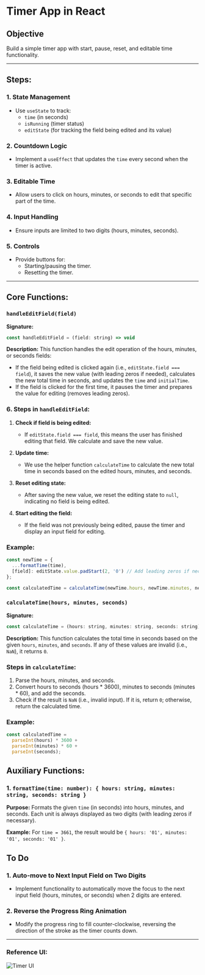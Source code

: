 # Timer App in React

## Objective  
Build a simple timer app with start, pause, reset, and editable time functionality.

---

## Steps:

### 1. **State Management**
   - Use `useState` to track:
     - `time` (in seconds)
     - `isRunning` (timer status)
     - `editState` (for tracking the field being edited and its value)

### 2. **Countdown Logic**
   - Implement a `useEffect` that updates the `time` every second when the timer is active.

### 3. **Editable Time**
   - Allow users to click on hours, minutes, or seconds to edit that specific part of the time.

### 4. **Input Handling**
   - Ensure inputs are limited to two digits (hours, minutes, seconds).

### 5. **Controls**
   - Provide buttons for: 
     - Starting/pausing the timer.
     - Resetting the timer.

--- 

## Core Functions:

### `handleEditField(field)`
**Signature:**
```js
const handleEditField = (field: string) => void
```

**Description:**
This function handles the edit operation of the hours, minutes, or seconds fields:
- If the field being edited is clicked again (i.e., `editState.field === field`), it saves the new value (with leading zeros if needed), calculates the new total time in seconds, and updates the `time` and `initialTime`.
- If the field is clicked for the first time, it pauses the timer and prepares the value for editing (removes leading zeros).

### 6. **Steps in `handleEditField`:**
1. **Check if field is being edited:**
   - If `editState.field === field`, this means the user has finished editing that field. We calculate and save the new value.
   
2. **Update time:**
   - We use the helper function `calculateTime` to calculate the new total time in seconds based on the edited hours, minutes, and seconds.

3. **Reset editing state:**
   - After saving the new value, we reset the editing state to `null`, indicating no field is being edited.

4. **Start editing the field:**
   - If the field was not previously being edited, pause the timer and display an input field for editing.

### **Example:**
```js
const newTime = {
  ...formatTime(time), 
  [field]: editState.value.padStart(2, '0') // Add leading zeros if necessary
};

const calculatedTime = calculateTime(newTime.hours, newTime.minutes, newTime.seconds);
```

### `calculateTime(hours, minutes, seconds)`
**Signature:**
```js
const calculateTime = (hours: string, minutes: string, seconds: string) => number
```

**Description:**
This function calculates the total time in seconds based on the given `hours`, `minutes`, and `seconds`. If any of these values are invalid (i.e., `NaN`), it returns `0`.

### **Steps in `calculateTime`:**
1. Parse the hours, minutes, and seconds.
2. Convert hours to seconds (hours * 3600), minutes to seconds (minutes * 60), and add the seconds.
3. Check if the result is `NaN` (i.e., invalid input). If it is, return `0`; otherwise, return the calculated time.

### **Example:**
```js
const calculatedTime = 
  parseInt(hours) * 3600 + 
  parseInt(minutes) * 60 + 
  parseInt(seconds);
```

## Auxiliary Functions:

### 1. `formatTime(time: number): { hours: string, minutes: string, seconds: string }`
**Purpose:**
Formats the given `time` (in seconds) into hours, minutes, and seconds. Each unit is always displayed as two digits (with leading zeros if necessary).

**Example:**
For `time = 3661`, the result would be `{ hours: '01', minutes: '01', seconds: '01' }`.

## To Do

### 1. Auto-move to Next Input Field on Two Digits
- Implement functionality to automatically move the focus to the next input field (hours, minutes, or seconds) when 2 digits are entered.

### 2. Reverse the Progress Ring Animation
- Modify the progress ring to fill counter-clockwise, reversing the direction of the stroke as the timer counts down.

---

### Reference UI:

![Timer UI](https://utfs.io/f/A8JZzw0Laf9jIdtTO6cePx23SwhNWToiuOQZjdtg8BmYU5GK)
